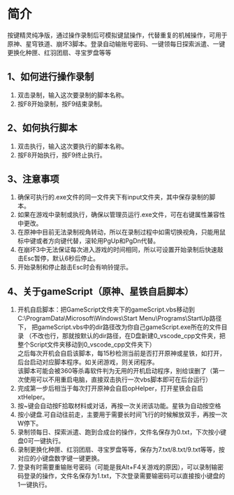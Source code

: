 # 简介
按键精灵纯净版，通过操作录制后可模拟键鼠操作，代替重复的机械操作，可用于原神、星穹铁道、崩坏3脚本。登录自动输账号密码、一键领每日探索派遣、一键更换化种匣、红羽团扇、寻宝罗盘等等
## 1、如何进行操作录制
1. 双击录制，输入这次要录制的脚本名称。
2. 按F8开始录制，按F9结束录制。
## 2、如何执行脚本
1. 双击执行，输入这次要执行的脚本名称。
2. 按F8开始执行，按F9终止执行。
## 3、注意事项
1. 确保可执行的.exe文件的同一文件夹下有input文件夹，其中保存录制的脚本。
2. 如果在游戏中录制或执行，确保以管理员运行.exe文件，可在右键属性兼容性中更改。
3. 在原神中目前无法录制视角转动，所以在录制过程中如需切换视角，只能用鼠标中键或者方向键代替，滚轮用PgUp和PgDn代替。
4. 在崩坏3中无法保证每次进入游戏的时间相同，所以可设置开始录制后快速敲击Esc暂停，默认6秒后停止。
5. 开始录制和停止敲击Esc时会有响铃提示。
## 4、关于gameScript（原神、星铁自启脚本）
1. 开机自启脚本：把GameScript文件夹下的gameScript.vbs移动到C:\ProgramData\Microsoft\Windows\Start Menu\Programs\StartUp路径下，
把gameScript.vbs中的dir路径改为你自己gameScript.exe所在的文件目录
（不改也行，那就按默认的dir路径，在D盘新建0_vscode_cpp文件夹，把整个Script文件夹移动到0_vscode_cpp文件夹下）  
之后每次开机会自启该脚本，每15秒检测当前是否打开原神或星铁，如打开，后台启动对应脚本程序。如关闭游戏，则关闭程序。  
该脚本可能会被360等杀毒软件判为无用的开机启动程序，别给误删了（第一次使用可以不用重启电脑，直接双击执行一次vbs脚本即可在后台运行）
2. 完成第一步后相当于每次打开原神会自启opHelper，打开星铁会自启xtHelper。
3. 按~键会自动按F拾取材料或对话，再按一次关闭该功能。星铁为自动按空格
4. 按小键盘.可自动往前走，主要用于需要长时间飞行的时候解放双手，再按一次W停下。
5. 录制领每日、探索派遣、跑到合成台的操作，文件名保存为0.txt，下次按小键盘0可一键执行。
6. 录制更换化种匣、红羽团扇、寻宝罗盘等等，保存为7.txt/8.txt/9.txt等等，按对应的小键盘数字键一键更换。
7. 登录有时需要重输账号密码（可能是我Alt+F4关游戏的原因），可以录制输密码登录的操作，文件名保存为1.txt，下次登录需要输密码可以直接按小键盘的1一键执行。
